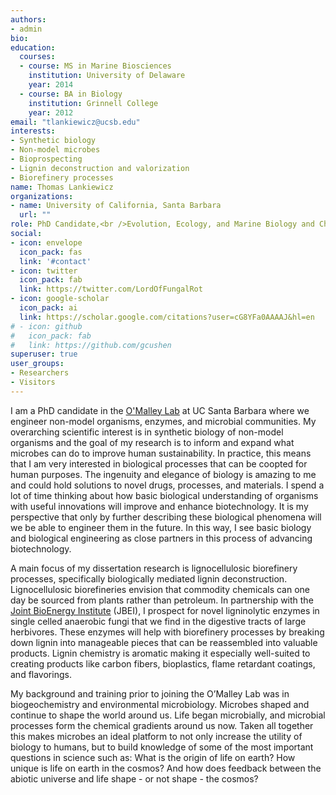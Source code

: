 ```yaml
---
authors:
- admin
bio:
education:
  courses:
  - course: MS in Marine Biosciences
    institution: University of Delaware
    year: 2014
  - course: BA in Biology
    institution: Grinnell College
    year: 2012
email: "tlankiewicz@ucsb.edu"
interests:
- Synthetic biology
- Non-model microbes
- Bioprospecting 
- Lignin deconstruction and valorization
- Biorefinery processes
name: Thomas Lankiewicz
organizations:
- name: University of California, Santa Barbara
  url: ""
role: PhD Candidate,<br />Evolution, Ecology, and Marine Biology and Chemical Engineering
social:
- icon: envelope
  icon_pack: fas
  link: '#contact'
- icon: twitter
  icon_pack: fab
  link: https://twitter.com/LordOfFungalRot
- icon: google-scholar
  icon_pack: ai
  link: https://scholar.google.com/citations?user=cG8YFa0AAAAJ&hl=en
# - icon: github
#   icon_pack: fab
#   link: https://github.com/gcushen
superuser: true
user_groups:
- Researchers
- Visitors
---
```

I am a PhD candidate in the [O'Malley Lab](http://www.omalleylab.com/) at UC Santa Barbara where we engineer non-model organisms, enzymes, and microbial communities. My overarching scientific interest is in synthetic biology of non-model organisms and the goal of my research is to inform and expand what microbes can do to improve human sustainability. In practice, this means that I am very interested in biological processes that can be coopted for human purposes. The ingenuity and elegance of biology is amazing to me and could hold solutions to novel drugs, processes, and materials. I spend a lot of time thinking about how basic biological understanding of organisms with useful innovations will improve and enhance biotechnology. It is my perspective that only by further describing these biological phenomena will we be able to engineer them in the future. In this way, I see basic biology and biological engineering as close partners in this process of advancing biotechnology.
 
A main focus of my dissertation research is lignocellulosic biorefinery processes, specifically biologically mediated lignin deconstruction. Lignocellulosic biorefineries envision that commodity chemicals can one day be sourced from plants rather than petroleum. In partnership with the [Joint BioEnergy Institute](http://www.jbei.org) (JBEI), I prospect for novel ligninolytic enzymes in single celled anaerobic fungi that we find in the digestive tracts of large herbivores. These enzymes will help with biorefinery processes by breaking down lignin into manageable pieces that can be reassembled into valuable products. Lignin chemistry is aromatic making it especially well-suited to creating products like carbon fibers, bioplastics, flame retardant coatings, and flavorings.
 
My background and training prior to joining the O’Malley Lab was in biogeochemistry and environmental microbiology. Microbes shaped and continue to shape the world around us. Life began microbially, and microbial processes form the chemical gradients around us now. Taken all together this makes microbes an ideal platform to not only increase the utility of biology to humans, but to build knowledge of some of the most important questions in science such as: What is the origin of life on earth? How unique is life on earth in the cosmos? And how does feedback between the abiotic universe and life shape - or not shape - the cosmos? 

